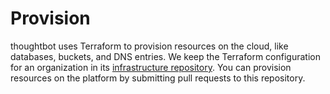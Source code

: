# Provision

thoughtbot uses Terraform to provision resources on the cloud, like
databases, buckets, and DNS entries. We keep the Terraform configuration
for an organization in its [infrastructure
repository](#infrastructure-repository).
You can provision resources on the platform by submitting pull requests
to this repository.
